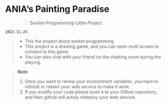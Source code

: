 # ANIA’s Painting Paradise

>> Socket-Programming-Little-Project

`2022.11.25`

> - This the project about socket programming.
> - This project is a drawing game, and you can open multi screen to connect to this game.
> - You can also chat with your friend on the chatting room during the playing.

> **Note**
> 1. Once you want to renew your environment variables, you have to refresh or restart your web service to make it work.
> 2. If you modify your code please push it to your Github repository, and then github will autoly redeploy your web service.

